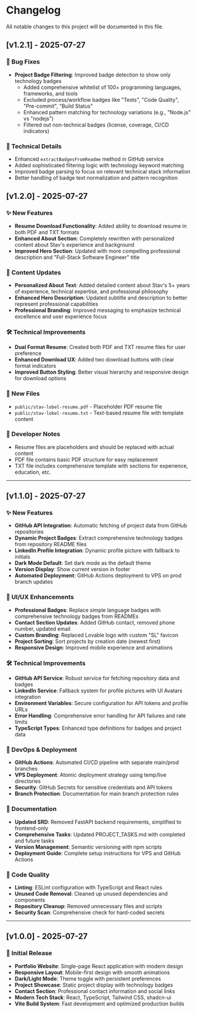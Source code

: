 # Changelog

All notable changes to this project will be documented in this file.

## [v1.2.1] - 2025-07-27

### 🐛 Bug Fixes
- **Project Badge Filtering**: Improved badge detection to show only technology badges
  - Added comprehensive whitelist of 100+ programming languages, frameworks, and tools
  - Excluded process/workflow badges like "Tests", "Code Quality", "Pre-commit", "Build Status"
  - Enhanced pattern matching for technology variations (e.g., "Node.js" vs "nodejs")
  - Filtered out non-technical badges (license, coverage, CI/CD indicators)

### 🔧 Technical Details
- Enhanced `extractBadgesFromReadme` method in GitHub service
- Added sophisticated filtering logic with technology keyword matching
- Improved badge parsing to focus on relevant technical stack information
- Better handling of badge text normalization and pattern recognition

## [v1.2.0] - 2025-07-27

### ✨ New Features
- **Resume Download Functionality**: Added ability to download resume in both PDF and TXT formats
- **Enhanced About Section**: Completely rewritten with personalized content about Stav's experience and background
- **Improved Hero Section**: Updated with more compelling professional description and "Full-Stack Software Engineer" title

### 📝 Content Updates
- **Personalized About Text**: Added detailed content about Stav's 5+ years of experience, technical expertise, and professional philosophy
- **Enhanced Hero Description**: Updated subtitle and description to better represent professional capabilities
- **Professional Branding**: Improved messaging to emphasize technical excellence and user experience focus

### 🛠️ Technical Improvements
- **Dual Format Resume**: Created both PDF and TXT resume files for user preference
- **Enhanced Download UX**: Added two download buttons with clear format indicators
- **Improved Button Styling**: Better visual hierarchy and responsive design for download options

### 📁 New Files
- `public/stav-lobel-resume.pdf` - Placeholder PDF resume file
- `public/stav-lobel-resume.txt` - Text-based resume file with template content

### 🔧 Developer Notes
- Resume files are placeholders and should be replaced with actual content
- PDF file contains basic PDF structure for easy replacement
- TXT file includes comprehensive template with sections for experience, education, etc.

---

## [v1.1.0] - 2025-07-27

### ✨ New Features
- **GitHub API Integration**: Automatic fetching of project data from GitHub repositories
- **Dynamic Project Badges**: Extract comprehensive technology badges from repository README files
- **LinkedIn Profile Integration**: Dynamic profile picture with fallback to initials
- **Dark Mode Default**: Set dark mode as the default theme
- **Version Display**: Show current version in footer
- **Automated Deployment**: GitHub Actions deployment to VPS on prod branch updates

### 🎨 UI/UX Enhancements
- **Professional Badges**: Replace simple language badges with comprehensive technology badges from READMEs
- **Contact Section Updates**: Added GitHub contact, removed phone number, updated email
- **Custom Branding**: Replaced Lovable logo with custom "SL" favicon
- **Project Sorting**: Sort projects by creation date (newest first)
- **Responsive Design**: Improved mobile experience and animations

### 🛠️ Technical Improvements
- **GitHub API Service**: Robust service for fetching repository data and badges
- **LinkedIn Service**: Fallback system for profile pictures with UI Avatars integration
- **Environment Variables**: Secure configuration for API tokens and profile URLs
- **Error Handling**: Comprehensive error handling for API failures and rate limits
- **TypeScript Types**: Enhanced type definitions for badges and project data

### 🔧 DevOps & Deployment
- **GitHub Actions**: Automated CI/CD pipeline with separate main/prod branches
- **VPS Deployment**: Atomic deployment strategy using temp/live directories
- **Security**: GitHub Secrets for sensitive credentials and API tokens
- **Branch Protection**: Documentation for main branch protection rules

### 📝 Documentation
- **Updated SRD**: Removed FastAPI backend requirements, simplified to frontend-only
- **Comprehensive Tasks**: Updated PROJECT_TASKS.md with completed and future tasks
- **Version Management**: Semantic versioning with npm scripts
- **Deployment Guide**: Complete setup instructions for VPS and GitHub Actions

### 🧹 Code Quality
- **Linting**: ESLint configuration with TypeScript and React rules
- **Unused Code Removal**: Cleaned up unused dependencies and components
- **Repository Cleanup**: Removed unnecessary files and scripts
- **Security Scan**: Comprehensive check for hard-coded secrets

---

## [v1.0.0] - 2025-07-27

### 🎉 Initial Release
- **Portfolio Website**: Single-page React application with modern design
- **Responsive Layout**: Mobile-first design with smooth animations
- **Dark/Light Mode**: Theme toggle with persistent preferences
- **Project Showcase**: Static project display with technology badges
- **Contact Section**: Professional contact information and social links
- **Modern Tech Stack**: React, TypeScript, Tailwind CSS, shadcn-ui
- **Vite Build System**: Fast development and optimized production builds 